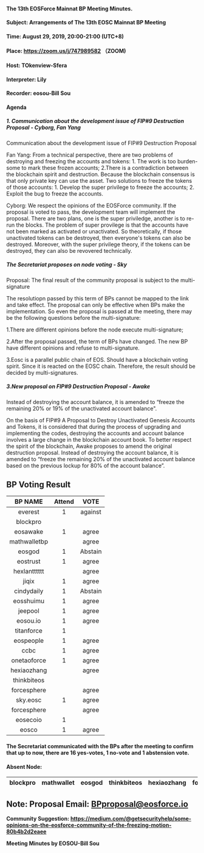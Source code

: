 #### The 13th EOSForce Mainnat BP Meeting Minutes.


#### Subject: Arrangements of The 13th EOSC Mainnat BP Meeting

#### Time: August 29, 2019, 20:00-21:00 (UTC+8)

#### Place: https://zoom.us/j/747989582 （ZOOM)

#### Host: TOkenview-Sfera

#### Interpreter: Lily

#### Recorder: eosou-Bill Sou

#### Agenda

##### 1. Communication about the development issue of FIP#9 Destruction Proposal - Cyborg, Fan Yang


Communication about the development issue of FIP#9 Destruction Proposal


Fan Yang: From a technical perspective, there are two problems of destroying and freezing the accounts and tokens: 1. The work is too burden-some to mark these frozen accounts; 2.There is a contradiction between the blockchain spirit and destruction. Because the blockchain consensus is that only private key can use the asset. Two solutions to freeze the tokens of those accounts: 1. Develop the super privilege to freeze the accounts; 2. Exploit the bug to freeze the accounts.


Cyborg: We respect the opinions of the EOSForce community. If the proposal is voted to pass, the development team will implement the proposal. There are two plans, one is the super priviledge, another is to re-run the blocks. The problem of super provilege is that the accounts have not been marked as activated or unactivated. So theoretically, if those unactivated tokens can be destroyed, then everyone's tokens can also be destroyed. Moreover, with the super privilege theory, if the tokens can be destroyed, they can also be revovered technically.

##### The Secretariat proposes on node voting - Sky
Proposal: The final result of the community proposal is subject to the multi-signature

The resolutiopn passed by this term of BPs cannot be mapped to the link and take effect. The proposal can only be effective when BPs make the implementation. So even the proposal is passed at the meeting, there may be the following questions before the multi-signature:

1.There are different opinions before the node execute multi-signature; 

2.After the proposal passed, the term of BPs have changed. The new BP have different opinions and refuse to multi-signature. 

3.Eosc is a parallel public chain of EOS. Should have a blockchain voting spirit. Since it is reacted on the EOSC chain. Therefore, the result should be decided by multi-signatures.

##### 3.New proposal on FIP#9 Destruction Proposal - Awake

Instead of destroying the account balance, it is amended to “freeze the remaining 20% or 19% of the unactivated account balance".

On the basis of FIP#9 A Proposal to Destroy Unactivated Genesis Accounts and Tokens, it is considered that during the process of upgrading and implementing the codes, destroying the accounts and account balance involves a large change in the blockchain account book. To better respect the spirit of the blockchain, Awake proposes to amend the original destruction proposal.
Instead of destroying the account balance, it is amended to “freeze the remaining 20% of the unactivated account balance based on the previous lockup for 80% of the account balance”.


## BP Voting Result

|BP NAME |Attend|VOTE |
|:---:|:---:|:---:|
|everest|1|against
|blockpro| |
|eosawake|1|agree
|mathwalletbp||agree
|eosgod|1|Abstain
|eostrust|1|agree
|hexlantttttt||agree
|jiqix|1|agree
|cindydaily|1|Abstain
|eosshuimu|1|agree
|jeepool|1|agree
|eosou.io|1|agree
|titanforce|1|
|eospeople|1|agree
|ccbc|1|agree
|onetaoforce|1|agree
|hexiaozhang||agree
|thinkbiteos||
|forcesphere| |agree
|sky.eosc| 1 |agree
|forcesphere| |agree
|eosecoio|  1 |
|eosco|1|agree


#### The Secretariat communicated with the BPs after the meeting to confirm that up to now, there are 16 yes-votes, 1 no-vote and 1 abstension vote.

#### Absent Node:

|blockpro |mathwallet|eosgod |thinkbiteos|hexiaozhang|forcesphere|hexlantttttt|
|:---:|:---:|:---:|:---:|:---:|:---:|:---:|



## Note: Proposal Email: BPproposal@eosforce.io


**Community Suggestion: https://medium.com/@getsecurityhelp/some-opinions-on-the-eosforce-community-of-the-freezing-motion-80b4b2d2eaee**


**Meeting Minutes by EOSOU-Bill Sou**
